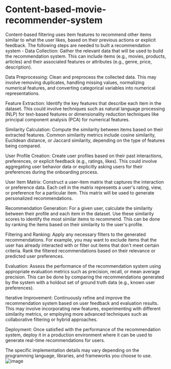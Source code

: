 # Content-based-movie-recommender-system
Content-based filtering uses item features to recommend other items similar to what the user likes, based on their previous actions or explicit feedback.
The following steps are needed to built a recommendation system -
Data Collection: Gather the relevant data that will be used to build the recommendation system. This can include items (e.g., movies, products, articles) and their associated features or attributes (e.g., genre, price, description).

Data Preprocessing: Clean and preprocess the collected data. This may involve removing duplicates, handling missing values, normalizing numerical features, and converting categorical variables into numerical representations.

Feature Extraction: Identify the key features that describe each item in the dataset. This could involve techniques such as natural language processing (NLP) for text-based features or dimensionality reduction techniques like principal component analysis (PCA) for numerical features.

Similarity Calculation: Compute the similarity between items based on their extracted features. Common similarity metrics include cosine similarity, Euclidean distance, or Jaccard similarity, depending on the type of features being compared.

User Profile Creation: Create user profiles based on their past interactions, preferences, or explicit feedback (e.g., ratings, likes). This could involve aggregating user behavior data or explicitly asking users for their preferences during the onboarding process.

User Item Matrix: Construct a user-item matrix that captures the interaction or preference data. Each cell in the matrix represents a user's rating, view, or preference for a particular item. This matrix will be used to generate personalized recommendations.

Recommendation Generation: For a given user, calculate the similarity between their profile and each item in the dataset. Use these similarity scores to identify the most similar items to recommend. This can be done by ranking the items based on their similarity to the user's profile.

Filtering and Ranking: Apply any necessary filters to the generated recommendations. For example, you may want to exclude items that the user has already interacted with or filter out items that don't meet certain criteria. Rank the filtered recommendations based on their relevance or predicted user preferences.

Evaluation: Assess the performance of the recommendation system using appropriate evaluation metrics such as precision, recall, or mean average precision. This can be done by comparing the recommendations generated by the system with a holdout set of ground truth data (e.g., known user preferences).

Iterative Improvement: Continuously refine and improve the recommendation system based on user feedback and evaluation results. This may involve incorporating new features, experimenting with different similarity metrics, or employing more advanced techniques such as collaborative filtering or hybrid approaches.

Deployment: Once satisfied with the performance of the recommendation system, deploy it in a production environment where it can be used to generate real-time recommendations for users.

 The specific implementation details may vary depending on the programming language, libraries, and frameworks you choose to use.
 ![image](https://github.com/RhitamMukherjee/Content-based-movie-recommender-system/assets/107597343/7fbd6883-c293-46ec-8aab-37edb0056bc3)


